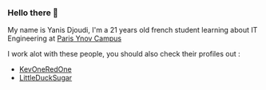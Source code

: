 ### Hello there 👋
My name is Yanis Djoudi, I'm a 21 years old french student learning about IT Engineering at [Paris Ynov Campus](https://www.ynov-paris.com/)

I work alot with these people, you should also check their profiles out :
- [KevOneRedOne](https://github.com/KevOneRedOne)
- [LittleDuckSugar](https://github.com/LittleDuckSugar)

<!--
**Tadayoshi123/tadayoshi123** is a ✨ _special_ ✨ repository because its `README.md` (this file) appears on your GitHub profile.

Here are some ideas to get you started:

- 🔭 I’m currently working on ...
- 🌱 I’m currently learning ...
- 👯 I’m looking to collaborate on ...
- 🤔 I’m looking for help with ...
- 💬 Ask me about ...
- 📫 How to reach me: ...
- 😄 Pronouns: ...
- ⚡ Fun fact: ...
-->

